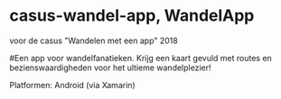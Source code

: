 # casus-wandel-app, WandelApp
voor de casus "Wandelen met een app" 2018

#Een app voor wandelfanatieken. Krijg een kaart gevuld met routes en bezienswaardigheden voor het ultieme wandelplezier!

Platformen: Android (via Xamarin)

